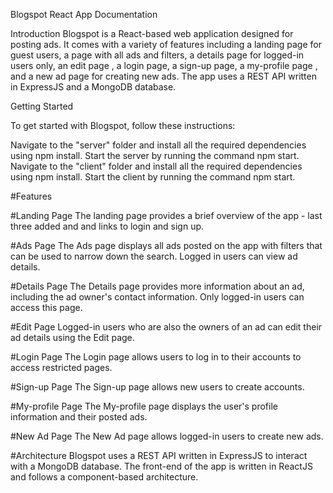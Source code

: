 Blogspot React App Documentation

Introduction
Blogspot is a React-based web application designed for posting ads. It comes with a variety of features including a landing page for guest users, a page with all ads and filters, a details page for logged-in users only, an edit page , a login page, a sign-up page, a my-profile page , and a new ad page for creating new ads. The app uses a REST API written in ExpressJS and a MongoDB database.

Getting Started

To get started with Blogspot, follow these instructions:


Navigate to the "server" folder and install all the required dependencies using npm install.
Start the server by running the command npm start.
Navigate to the "client" folder and install all the required dependencies using npm install.
Start the client by running the command npm start.

#Features

#Landing Page
The landing page provides a brief overview of the app - last three added and and links to login and sign up.

#Ads Page
The Ads page displays all ads posted on the app with filters that can be used to narrow down the search. Logged in users can view ad details.

#Details Page
The Details page provides more information about an ad, including the ad owner's contact information. Only logged-in users can access this page.

#Edit Page
Logged-in users who are also the owners of an ad can edit their ad details using the Edit page.

#Login Page
The Login page allows users to log in to their accounts to access restricted pages.

#Sign-up Page
The Sign-up page allows new users to create accounts.

#My-profile Page
The My-profile page displays the user's profile information and their posted ads.

#New Ad Page
The New Ad page allows logged-in users to create new ads.

#Architecture
Blogspot uses a REST API written in ExpressJS to interact with a MongoDB database. The front-end of the app is written in ReactJS and follows a component-based architecture.